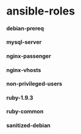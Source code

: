 # ansible-roles

#### debian-prereq

#### mysql-server

#### nginx-passenger

#### nginx-vhosts

#### non-privileged-users

#### ruby-1.9.3

#### ruby-common

#### sanitized-debian